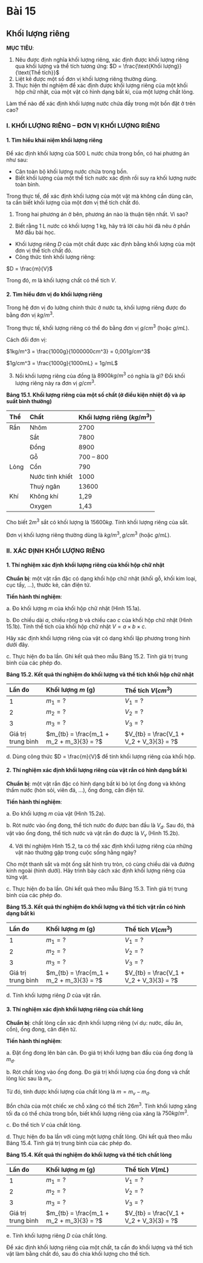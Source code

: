 # Bài 15
## Khối lượng riêng

**MỤC TIÊU**:

1.  Nêu được định nghĩa khối lượng riêng, xác định được khối lượng riêng qua khối lượng và thể tích tương ứng:
    $D = \frac{\text{Khối lượng}}{\text{Thể tích}}$
2.  Liệt kê được một số đơn vị khối lượng riêng thường dùng.
3.  Thực hiện thí nghiệm để xác định được khối lượng riêng của một khối hộp chữ nhật, của một vật có hình dạng bất kì, của một lượng chất lỏng.

Làm thế nào để xác định khối lượng nước chứa đầy trong một bồn đặt ở trên cao?

### I. KHỐI LƯỢNG RIÊNG – ĐƠN VỊ KHỐI LƯỢNG RIÊNG
#### 1. Tìm hiểu khái niệm khối lượng riêng

Để xác định khối lượng của 500 L nước chứa trong bồn, có hai phương án như sau:

*   Cân toàn bộ khối lượng nước chứa trong bồn.
*   Biết khối lượng của một thể tích nước xác định rồi suy ra khối lượng nước toàn bình.

Trong thực tế, để xác định khối lượng của một vật mà không cần dùng cân, ta cần biết khối lượng của một đơn vị thể tích chất đó.

1.  Trong hai phương án ở bên, phương án nào là thuận tiện nhất. Vì sao?

2.  Biết rằng 1 L nước có khối lượng 1 kg, hãy trả lời câu hỏi đã nêu ở phần Mở đầu bài học.

*   Khối lượng riêng $D$ của một chất được xác định bằng khối lượng của một đơn vị thể tích chất đó.
*   Công thức tính khối lượng riêng:

$D = \frac{m}{V}$

Trong đó, $m$ là khối lượng chất có thể tích $V$.

#### 2. Tìm hiểu đơn vị đo khối lượng riêng

Trong hệ đơn vị đo lường chính thức ở nước ta, khối lượng riêng được đo bằng đơn vị $kg/m^3$.

Trong thực tế, khối lượng riêng có thể đo bằng đơn vị $g/cm^3$ (hoặc $g/mL$).

Cách đổi đơn vị:

$1kg/m^3 = \frac{1000g}{1000000cm^3} = 0,001g/cm^3$

$1g/cm^3 = \frac{1000g}{1000mL} = 1g/mL$

3.  Nồi khối lượng riêng của đồng là $8900kg/m^3$ có nghĩa là gì? Đổi khối lượng riêng này ra đơn vị $g/cm^3$.

**Bảng 15.1. Khối lượng riêng của một số chất (ở điều kiện nhiệt độ và áp suất bình thường)**

| Thể | Chất         | Khối lượng riêng ($kg/m^3$) |
| :-- | :----------- | :------------------------ |
| Rắn | Nhôm         | 2700                      |
|     | Sắt          | 7800                      |
|     | Đồng         | 8900                      |
|     | Gỗ           | 700 – 800                 |
| Lỏng| Cồn          | 790                       |
|     | Nước tinh khiết | 1000                      |
|     | Thuỷ ngân    | 13600                     |
| Khí | Không khí    | 1,29                      |
|     | Oxygen       | 1,43                      |

Cho biết $2m^3$ sắt có khối lượng là $15600kg$. Tính khối lượng riêng của sắt.

Đơn vị khối lượng riêng thường dùng là $kg/m^3, g/cm^3$ (hoặc $g/mL$).

### II. XÁC ĐỊNH KHỐI LƯỢNG RIÊNG
#### 1. Thí nghiệm xác định khối lượng riêng của khối hộp chữ nhật

**Chuẩn bị**: một vật rắn đặc có dạng khối hộp chữ nhật (khối gỗ, khối kim loại, cục tẩy, ...), thước kẻ, cân điện tử.

**Tiến hành thí nghiệm**:

a.
Đo khối lượng $m$ của khối hộp chữ nhật (Hình 15.1a).

b.
Đo chiều dài $a$, chiều rộng $b$ và chiều cao $c$ của khối hộp chữ nhật (Hình 15.1b). Tính thể tích của khối hộp chữ nhật $V = a \times b \times c$.

Hãy xác định khối lượng riêng của vật có dạng khối lập phương trong hình dưới đây.

c.
Thực hiện đo ba lần. Ghi kết quả theo mẫu Bảng 15.2. Tính giá trị trung bình của các phép đo.

**Bảng 15.2. Kết quả thí nghiệm đo khối lượng và thể tích khối hộp chữ nhật**

| Lần đo    | Khối lượng $m$ (g) | Thể tích $V (cm^3)$ |
| :-------- | :----------------- | :------------------ |
| 1         | $m_1 = ?$          | $V_1 = ?$           |
| 2         | $m_2 = ?$          | $V_2 = ?$           |
| 3         | $m_3 = ?$          | $V_3 = ?$           |
| Giá trị trung bình | $m_{tb} = \frac{m_1 + m_2 + m_3}{3} = ?$ | $V_{tb} = \frac{V_1 + V_2 + V_3}{3} = ?$ |

d.
Dùng công thức $D = \frac{m}{V}$ để tính khối lượng riêng của khối hộp.

#### 2. Thí nghiệm xác định khối lượng riêng của vật rắn có hình dạng bất kì

**Chuẩn bị**: một vật rắn đặc có hình dạng bất kì bỏ lọt ống đong và không thấm nước (hòn sỏi, viên đá, ...), ống đong, cân điện tử.

**Tiến hành thí nghiệm**:

a.
Đo khối lượng $m$ của vật (Hình 15.2a).

b.
Rót nước vào ống đong, thể tích nước đo được ban đầu là $V_d$. Sau đó, thả vật vào ống đong, thể tích nước và vật rắn đo được là $V_v$ (Hình 15.2b).

4.  Với thí nghiệm Hình 15.2, ta có thể xác định khối lượng riêng của những vật nào thường gặp trong cuộc sống hằng ngày?

Cho một thanh sắt và một ống sắt hình trụ tròn, có cùng chiều dài và đường kính ngoài (hình dưới). Hãy trình bày cách xác định khối lượng riêng của từng vật.

c.
Thực hiện đo ba lần. Ghi kết quả theo mẫu Bảng 15.3. Tính giá trị trung bình của các phép đo.

**Bảng 15.3. Kết quả thí nghiệm đo khối lượng và thể tích vật rắn có hình dạng bất kì**

| Lần đo    | Khối lượng $m$ (g) | Thể tích $V (cm^3)$ |
| :-------- | :----------------- | :------------------ |
| 1         | $m_1 = ?$          | $V_1 = ?$           |
| 2         | $m_2 = ?$          | $V_2 = ?$           |
| 3         | $m_3 = ?$          | $V_3 = ?$           |
| Giá trị trung bình | $m_{tb} = \frac{m_1 + m_2 + m_3}{3} = ?$ | $V_{tb} = \frac{V_1 + V_2 + V_3}{3} = ?$ |

d.
Tính khối lượng riêng $D$ của vật rắn.

#### 3. Thí nghiệm xác định khối lượng riêng của chất lỏng

**Chuẩn bị**: chất lỏng cần xác định khối lượng riêng (ví dụ: nước, dầu ăn, cồn), ống đong, cân điện tử.

**Tiến hành thí nghiệm**:

a.
Đặt ống đong lên bàn cân. Đo giá trị khối lượng ban đầu của ống đong là $m_d$.

b.
Rót chất lỏng vào ống đong. Đo giá trị khối lượng của ống đong và chất lỏng lúc sau là $m_v$.

Từ đó, tính được khối lượng của chất lỏng là $m = m_v - m_d$.

Bồn chứa của một chiếc xe chỗ xăng có thể tích $26m^3$. Tính khối lượng xăng tối đa có thể chứa trong bồn, biết khối lượng riêng của xăng là $750kg/m^3$.

c.
Đo thể tích $V$ của chất lỏng.

d.
Thực hiện đo ba lần với cùng một lượng chất lỏng. Ghi kết quả theo mẫu Bảng 15.4. Tính giá trị trung bình của các phép đo.

**Bảng 15.4. Kết quả thí nghiệm đo khối lượng và thể tích chất lỏng**

| Lần đo    | Khối lượng $m$ (g) | Thể tích $V (mL)$ |
| :-------- | :----------------- | :---------------- |
| 1         | $m_1 = ?$          | $V_1 = ?$         |
| 2         | $m_2 = ?$          | $V_2 = ?$         |
| 3         | $m_3 = ?$          | $V_3 = ?$         |
| Giá trị trung bình | $m_{tb} = \frac{m_1 + m_2 + m_3}{3} = ?$ | $V_{tb} = \frac{V_1 + V_2 + V_3}{3} = ?$ |

e.
Tính khối lượng riêng $D$ của chất lỏng.

Để xác định khối lượng riêng của một chất, ta cần đo khối lượng và thể tích vật làm bằng chất đó, sau đó chia khối lượng cho thể tích.

